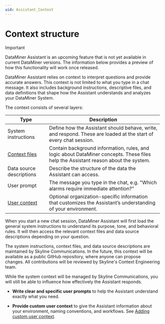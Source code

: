 ```yaml
---
uid: Assistant_Context
---
```


# Context structure

> [!IMPORTANT]
> DataMiner Assistant is an upcoming feature that is not yet available in current DataMiner versions. The information below provides a preview of how this functionality will work once released.

DataMiner Assistant relies on context to interpret questions and provide accurate answers. This context is not limited to what you type in a chat message. It also includes background instructions, descriptive files, and data definitions that shape how the Assistant understands and analyzes your DataMiner System.

The context consists of several layers:

| Type | Description |
|--|--|
| System instructions | Define how the Assistant should behave, write, and respond. These are loaded at the start of every chat session. |
| [Context files](xref:Assistant_AddingContextFiles) | Contain background information, rules, and logic about DataMiner concepts. These files help the Assistant reason about the system. |
| Data source descriptions | Describe the structure of the data the Assistant can access. |
| User prompt | The message you type in the chat, e.g. "Which alarms require immediate attention?" |
| [User context](xref:Assistant_UserContext) | Optional organization-specific information that customizes the Assistant’s understanding of your environment. |

When you start a new chat session, DataMiner Assistant will first load the general system instructions to understand its purpose, tone, and behavioral rules. It will then access the relevant context files and data source descriptions depending on your question.

The system instructions, context files, and data source descriptions are maintained by Skyline Communications. In the future, this context will be available as a public GitHub repository, where anyone can propose changes. All contributions will be reviewed by Skyline's Context Engineering team.

While the system context will be managed by Skyline Communications, you will still be able to influence how effectively the Assistant responds.

- **Write clear and specific user prompts** to help the Assistant understand exactly what you need.

- **Provide custom user context** to give the Assistant information about your environment, naming conventions, and workflows. See [Adding custom user context](xref:Assistant_UserContext).
